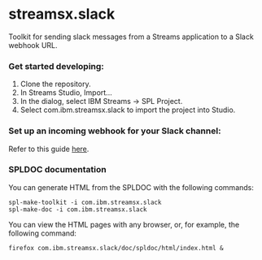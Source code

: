 # streamsx.slack

Toolkit for sending slack messages from a Streams application to a Slack webhook URL.

### Get started developing:

1.  Clone the repository.
2.  In Streams Studio, Import...
3.  In the dialog, select IBM Streams -> SPL Project.
4.  Select com.ibm.streamsx.slack to import the project into Studio.

### Set up an incoming webhook for your Slack channel:

Refer to this guide [here](https://api.slack.com/incoming-webhooks).

### SPLDOC documentation

You can generate HTML from the SPLDOC with the following commands:

```
spl-make-toolkit -i com.ibm.streamsx.slack
spl-make-doc -i com.ibm.streamsx.slack
```

You can view the HTML pages with any browser, or, for example, the following
command:

```
firefox com.ibm.streamsx.slack/doc/spldoc/html/index.html &
```
